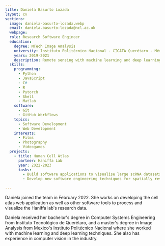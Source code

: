 ```yaml
---
title: Daniela Basurto Lozada
layout: cv
sections:
  image: daniela-basurto-lozada.webp
  email: daniela.basurto-lozada@ncl.ac.uk
  webpage: 
  role: Research Software Engineer
  education:
    degree: MTech Image Analysis
    university: Instituto Politécnico Nacional - CICATA Querétaro - México
    years: 2019-2021
    description: Remote sensing with machine learning and deep learning techniques.
  skills:
    programming:
      - Python
      - JavaScript
      - C#
      - R
      - Pytorch
      - Shell
      - Matlab
    software:
      - Git
      - GitHub Workflows
    topics:
      - Software Development
      - Web Development
    interests:
      - Films
      - Photography
      - Videogames
  projects: 
    - title: Human Cell Atlas
      partner: Haniffa Lab
      year: 2022-2023
      tasks:
        - Build software applications to visualise large scRNA datasets
        - Develop new software engineering techniques for spatially resolved transcriptomics
    
---
```

Daniela joined the team in February 2022. She works on developing the cell atlas web application as well as other software tools to process and visualize the Haniffa lab's research data.

Daniela received her bachelor's degree in Computer Systems Engineering from Instituto Tecnológico de Querétaro, and a master's degree in Image Analysis from Mexico's Instituto Politécnico Nacional where she worked with machine learning and deep learning techniques. She also has experience in computer vision in the industry.
